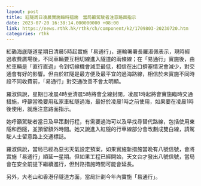 ```yaml
---
layout: post
title: 紅隧周日凌晨實施臨時措施　當局籲駕駛者注意路面指示
date: 2023-07-20 16:38:14.000000000 +08:00
link: https://news.rthk.hk/rthk/ch/component/k2/1709803-20230720.htm
categories: rthk
---
```


紅磡海底隧道星期日清晨5時起實施「易通行」，運輸署署長羅淑佩表示，現時經過收費廣場後，不同車輛要互相切線進入隧道的兩條線；在「易通行」實施後，由於車輛是「直行直過」令到切線機會減至最低，相信在出口擠塞情況會減少，對交通會有好的影響。但由於紅隧是最方便及最平宜的過海路線，相信於未實施不同時段不同收費前，「易通行」對交通改善不會太明顯。

羅淑佩說，星期日凌晨4時至清晨5時將會全線封閉，凌晨1時起將會實施臨時交通措施，呼籲當晚要用私家車紅隧過海，最好於凌晨1時之前使用，如果要在凌晨1時後使用，就應注意路面指示。

她呼籲駕駛者當日及早策劃行程，有需要過海可以及早找尋替代路線，包括使用東隧和西隧，並預留額外時間。她又說進入紅隧的行車線部分會改劃成雙白線，請駕駛人士留意路上交通標誌。

羅淑佩說，當局已經為惡劣天氣設定預案，如果實施新措施當晚有八號信號，會將實施「易通行」順延一星期。但如果工程已經開始，天文台才發出八號信號，當局會在安全前提下繼續進行，但封路措施時間可能會延長。

另外，大老山和香港仔隧道方面，當局計劃今年內實施「易通行」。
